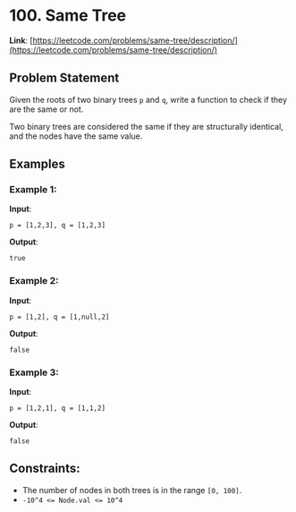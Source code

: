 # 100. Same Tree
**Link**: [https://leetcode.com/problems/same-tree/description/](https://leetcode.com/problems/same-tree/description/)

## Problem Statement
Given the roots of two binary trees `p` and `q`, write a function to check if they are the same or not.

Two binary trees are considered the same if they are structurally identical, and the nodes have the same value.

## Examples
### Example 1:
**Input**:
```
p = [1,2,3], q = [1,2,3]
```
**Output**:
```
true
```

### Example 2:
**Input**:
```
p = [1,2], q = [1,null,2]
```
**Output**:
```
false
```


### Example 3:
**Input**:
```
p = [1,2,1], q = [1,1,2]
```
**Output**:
```
false
```


## Constraints:
- The number of nodes in both trees is in the range `[0, 100]`.
- `-10^4 <= Node.val <= 10^4`
